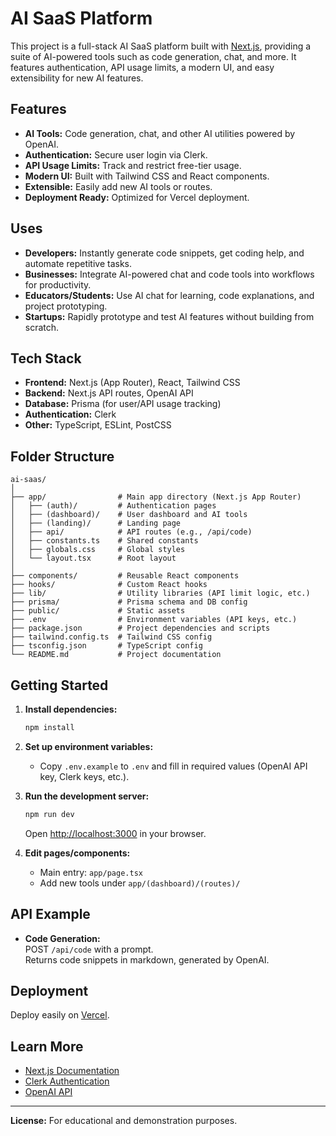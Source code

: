 # AI SaaS Platform

This project is a full-stack AI SaaS platform built with [Next.js](https://nextjs.org/), providing a suite of AI-powered tools such as code generation, chat, and more. It features authentication, API usage limits, a modern UI, and easy extensibility for new AI features.

## Features

- **AI Tools:** Code generation, chat, and other AI utilities powered by OpenAI.
- **Authentication:** Secure user login via Clerk.
- **API Usage Limits:** Track and restrict free-tier usage.
- **Modern UI:** Built with Tailwind CSS and React components.
- **Extensible:** Easily add new AI tools or routes.
- **Deployment Ready:** Optimized for Vercel deployment.

## Uses

- **Developers:** Instantly generate code snippets, get coding help, and automate repetitive tasks.
- **Businesses:** Integrate AI-powered chat and code tools into workflows for productivity.
- **Educators/Students:** Use AI chat for learning, code explanations, and project prototyping.
- **Startups:** Rapidly prototype and test AI features without building from scratch.

## Tech Stack

- **Frontend:** Next.js (App Router), React, Tailwind CSS
- **Backend:** Next.js API routes, OpenAI API
- **Database:** Prisma (for user/API usage tracking)
- **Authentication:** Clerk
- **Other:** TypeScript, ESLint, PostCSS

## Folder Structure

```
ai-saas/
│
├── app/                # Main app directory (Next.js App Router)
│   ├── (auth)/         # Authentication pages
│   ├── (dashboard)/    # User dashboard and AI tools
│   ├── (landing)/      # Landing page
│   ├── api/            # API routes (e.g., /api/code)
│   ├── constants.ts    # Shared constants
│   ├── globals.css     # Global styles
│   └── layout.tsx      # Root layout
│
├── components/         # Reusable React components
├── hooks/              # Custom React hooks
├── lib/                # Utility libraries (API limit logic, etc.)
├── prisma/             # Prisma schema and DB config
├── public/             # Static assets
├── .env                # Environment variables (API keys, etc.)
├── package.json        # Project dependencies and scripts
├── tailwind.config.ts  # Tailwind CSS config
├── tsconfig.json       # TypeScript config
└── README.md           # Project documentation
```

## Getting Started

1. **Install dependencies:**
   ```sh
   npm install
   ```

2. **Set up environment variables:**
   - Copy `.env.example` to `.env` and fill in required values (OpenAI API key, Clerk keys, etc.).

3. **Run the development server:**
   ```sh
   npm run dev
   ```
   Open [http://localhost:3000](http://localhost:3000) in your browser.

4. **Edit pages/components:**
   - Main entry: `app/page.tsx`
   - Add new tools under `app/(dashboard)/(routes)/`

## API Example

- **Code Generation:**  
  POST `/api/code` with a prompt.  
  Returns code snippets in markdown, generated by OpenAI.

## Deployment

Deploy easily on [Vercel](https://vercel.com/new?utm_medium=default-template&filter=next.js&utm_source=create-next-app&utm_campaign=create-next-app-readme).

## Learn More

- [Next.js Documentation](https://nextjs.org/docs)
- [Clerk Authentication](https://clerk.dev/)
- [OpenAI API](https://platform.openai.com/docs/)

---

**License:** For educational and demonstration purposes.
